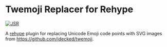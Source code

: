 # Twemoji Replacer for Rehype

[![JSR][jsr-badge]][jsr-package-overview]

A [rehype][] plugin for replacing Unicode Emoji code points with SVG images from <https://github.com/jdecked/twemoji>.


<!-- Definitions -->

[jsr-badge]: https://jsr.io/badges/@abhabongse/rehype-replace-twemoji

[jsr-package-overview]: https://jsr.io/@abhabongse/rehype-replace-twemoji

[rehype]: https://github.com/rehypejs/rehype
